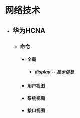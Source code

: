 # 网络技术
* ## 华为HCNA
  * ### 命令
    * #### 全局
      * ##### [display](huawei/command/display.md) -- 显示信息
      
    * #### 用户视图
    * #### 系统视图
    * #### 接口视图